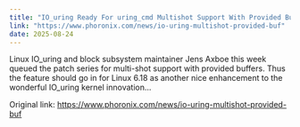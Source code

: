 ```yaml
---
title: "IO_uring Ready For uring_cmd Multishot Support With Provided Buffers"
link: "https://www.phoronix.com/news/io-uring-multishot-provided-buf"
date: 2025-08-24
---
```


Linux IO_uring and block subsystem maintainer Jens Axboe this week queued the patch series for multi-shot support with provided buffers. Thus the feature should go in for Linux 6.18 as another nice enhancement to the wonderful IO_uring kernel innovation...

Original link: https://www.phoronix.com/news/io-uring-multishot-provided-buf